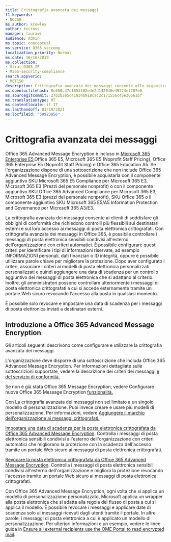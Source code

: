 ```yaml
---
title: Crittografia avanzata dei messaggi
f1.keywords:
- NOCSH
ms.author: krowley
author: kccross
manager: laurawi
audience: Admin
ms.topic: conceptual
ms.service: O365-seccomp
localization_priority: Normal
ms.date: 10/16/2019
ms.collection:
- Strat_O365_IP
- M365-security-compliance
search.appverid:
- MET150
description: Crittografia avanzata dei messaggi consente alle organizzazioni di soddisfare i propri obblighi di conformità consentendo agli amministratori di fare ancora di più con i messaggi protetti.
ms.openlocfilehash: 8c650c47c1853102e4e2d142040e49724ef707e0
ms.sourcegitcommit: 27b2b2e5c41934b918cac2c171556c45e36661bf
ms.translationtype: MT
ms.contentlocale: it-IT
ms.lasthandoff: 03/19/2021
ms.locfileid: "50923956"
---
```

# <a name="advanced-message-encryption"></a>Crittografia avanzata dei messaggi

Office 365 Advanced Message Encryption è incluso in [Microsoft 365 Enterprise E5,](https://www.microsoft.com/microsoft-365/enterprise/home)Office 365 E5, Microsoft 365 E5 (Noprofit Staff Pricing), Office 365 Enterprise E5 (Noprofit Staff Pricing) e Office 365 Education A5. Se l'organizzazione dispone di una sottoscrizione che non include Office 365 Advanced Message Encryption, è possibile acquistarla con il componente aggiuntivo SKU Microsoft 365 E5 Compliance per Microsoft 365 E3, Microsoft 365 E3 (Prezzi del personale nonprofit) o con il componente aggiuntivo SKU Office 365 Advanced Compliance per Microsoft 365 E3, Microsoft 365 E3 (prezzi del personale nonprofit), SKU Office 365 o il componente aggiuntivo SKU Microsoft 365 E5/A5 Information Protection and Governance per Microsoft 365 A3/E3.

La crittografia avanzata dei messaggi consente ai clienti di soddisfare gli obblighi di conformità che richiedono controlli più flessibili sui destinatari esterni e sul loro accesso ai messaggi di posta elettronica crittografati. Con crittografia avanzata dei messaggi in Office 365, è possibile controllare i messaggi di posta elettronica sensibili condivisi all'esterno dell'organizzazione con criteri automatici. È possibile configurare questi criteri per identificare i tipi di informazioni riservate, ad esempio INFORMAZIONI personali, dati finanziari o ID integrità, oppure è possibile utilizzare parole chiave per migliorare la protezione. Dopo aver configurato i criteri, associare i criteri ai modelli di posta elettronica personalizzati personalizzati e quindi aggiungere una data di scadenza per un controllo aggiuntivo dei messaggi di posta elettronica che si adattano al criterio. Inoltre, gli amministratori possono controllare ulteriormente i messaggi di posta elettronica crittografati a cui si accede esternamente tramite un portale Web sicuro revocando l'accesso alla posta in qualsiasi momento.

È possibile solo revocare e impostare una data di scadenza per i messaggi di posta elettronica inviati a destinatari esterni.

## <a name="get-started-with-office-365-advanced-message-encryption"></a>Introduzione a Office 365 Advanced Message Encryption

Gli articoli seguenti descrivono come configurare e utilizzare la crittografia avanzata dei messaggi.

L'organizzazione deve disporre di una sottoscrizione che includa Office 365 Advanced Message Encryption. Per informazioni dettagliate sulle sottoscrizioni supportate, vedere la descrizione dei criteri dei messaggi [e del servizio di conformità.](/office365/servicedescriptions/exchange-online-service-description/message-policy-and-compliance)

Se non è già stata Office 365 Message Encryption, vedere Configurare nuove Office 365 Message Encryption [funzionalità.](set-up-new-message-encryption-capabilities.md)

Con La crittografia avanzata dei messaggi non sei limitato a un singolo modello di personalizzazione. Puoi invece creare e usare più modelli di personalizzazione. Per informazioni, vedere [Aggiungere il marchio dell'organizzazione ai messaggi crittografati.](add-your-organization-brand-to-encrypted-messages.md)

[Impostare una data di scadenza per la posta elettronica crittografata da Office 365 Advanced Message Encryption](ome-advanced-expiration.md). Controlla i messaggi di posta elettronica sensibili condivisi all'esterno dell'organizzazione con criteri automatici che migliorano la protezione con la scadenza dell'accesso tramite un portale Web sicuro ai messaggi di posta elettronica crittografati.

[Revocare la posta elettronica crittografata da Office 365 Advanced Message Encryption](revoke-ome-encrypted-mail.md). Controlla i messaggi di posta elettronica sensibili condivisi all'esterno dell'organizzazione e migliora la protezione revocando l'accesso tramite un portale Web sicuro ai messaggi di posta elettronica crittografati.  

Con Office 365 Advanced Message Encryption, ogni volta che si applica un modello di personalizzazione personalizzato, Microsoft applica un wrapper alla posta elettronica che si adatta alla regola del flusso di posta a cui si applica il modello. È possibile revocare i messaggi e applicare date di scadenza solo ai messaggi ricevuti dagli utenti tramite il portale. In altre parole, i messaggi di posta elettronica a cui è applicato un modello di personalizzazione. Per ulteriori informazioni e un esempio, vedere le linee guida in [Ensure all external recipients use the OME Portal to read encrypted mail](manage-office-365-message-encryption.md#ensure-all-external-recipients-use-the-ome-portal-to-read-encrypted-mail).